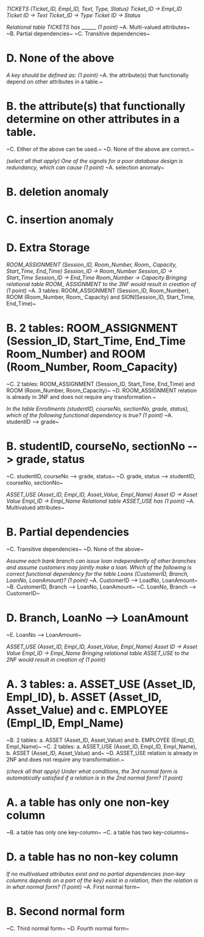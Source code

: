 *TICKETS (Ticket_ID, Empl_ID, Text, Type, Status)*
*Ticket_ID -> Empl_ID Ticket ID -> Text Ticket_ID -> Type Ticket ID -> Status*

*Relational table TICKETS has ______ (1 point)*
~A. Multi-valued attributes~
~B. Partial dependencies~
~C. Transitive dependencies~
# D. None of the above


*A key should be defined as: (1 point)*
~A. the attribute(s) that functionally depend on other attributes in a table.~
# B. the attribute(s) that functionally determine on other attributes in a table.
~C. Either of the above can be used.~
~D. None of the above are correct.~

*(select all that apply) One of the signals for a poor database design is redundancy, which can cause (1 point)*
~A. selection anomaly~
# B. deletion anomaly
# C. insertion anomaly
# D. Extra Storage

*ROOM_ASSIGNMENT (Session_ID, Room_Number, Room_ Capacity, Start_Time, End_Time)
Session_ID -> Room_Number
Session_ID -> Start_Time
Session_ID -> End_Time
Room_Number -> Capacity
Bringing relational table ROOM_ ASSIGNMENT to the 3NF would result in creation of (1 point)*
~A. 3 tables: ROOM_ASSIGNMENT (Session_ID, Room_Number), ROOM (Room_Number, Room_ Capacity) and SION(Session_ID, Start_Time, End_Time)~
# B. 2 tables: ROOM_ASSIGNMENT (Session_ID, Start_Time, End_Time Room_Number) and ROOM (Room_Number, Room_Capacity)
~C. 2 tables: ROOM_ASSIGNMENT (Session_ID, Start_Time, End_Time) and ROOM (Room_Number, Room_Capacity)~
~D. ROOM_ASSIGNMENT relation is already in 3NF and does not require any transformation.~

*In the table Enrollments (studentID, courseNo, sectionNo, grade, status), which of the following functional dependency is true? (1 point)*
~A. studentID --> grade~
# B. studentID, courseNo, sectionNo --> grade, status 
~C. studentID, courseNo --> grade, status~
~D. grade, status --> studentID, courseNo, sectionNo~

*ASSET_USE (Asset_ID, Empl_ID, Asset_Value, Empl_Name)
Asset ID -> Asset Value Empl_ID -> Empl_Name
Relational table ASSET_USE has (1 point)*
~A. Multivalued attributes~
# B. Partial dependencies
~C. Transitive dependencies~
~D. None of the above~

*Assume each bank branch can issue loan independently of other branches and assume customers may jointly make a loan. Which of the following is correct functional dependency for the table Loans (CustomerID, Branch, LoanNo, LoanAmount)? (1 point)*
~A. CustomerID --> LoadNo, LoanAmount~
~B. CustomerID, Branch --> LoanNo, LoanAmount~
~C. LoanNo, Branch --> CustomerID~
# D. Branch, LoanNo --> LoanAmount
~E. LoanNo --> LoanAmount~

*ASSET_USE (Asset_ID, Empl_ID, Asset_Value, Empl_Name)
Asset ID -> Asset Value Empl_ID -> Empl_Name
Bringing relational table ASSET_USE to the 2NF would result in creation of (1 point)*
# A. 3 tables: a. ASSET_USE (Asset_ID, Empl_ID), b. ASSET (Asset_ID, Asset_Value) and c. EMPLOYEE (Empl_ID, Empl_Name)
~B. 2 tables: a. ASSET (Asset_ID, Asset_Value) and b. EMPLOYEE (Empl_ID, Empl_Name)~
~C. 2 tables: a. ASSET_USE (Asset_ID, Empl_ID, Empl_Name), b. ASSET (Asset_ID, Asset_Value) and~
~D. ASSET_USE relation is already in 2NF and does not require any transformation.~

*(check all that apply) Under what conditions, the 3rd normal form is automatically satisfied if a relation is in the 2nd normal form? (1 point)*
# A. a table has only one non-key column 
~B. a table has only one key-column~
~C. a table has two key-columns~
# D. a table has no non-key column

*If no multivalued attributes exist and no partial dependencies (non-key columns depends on a part of the key) exist in a relation, then the relation is in what normal form? (1 point)*
~A. First normal form~
# B. Second normal form
~C. Third normal form~
~D. Fourth normal form~


